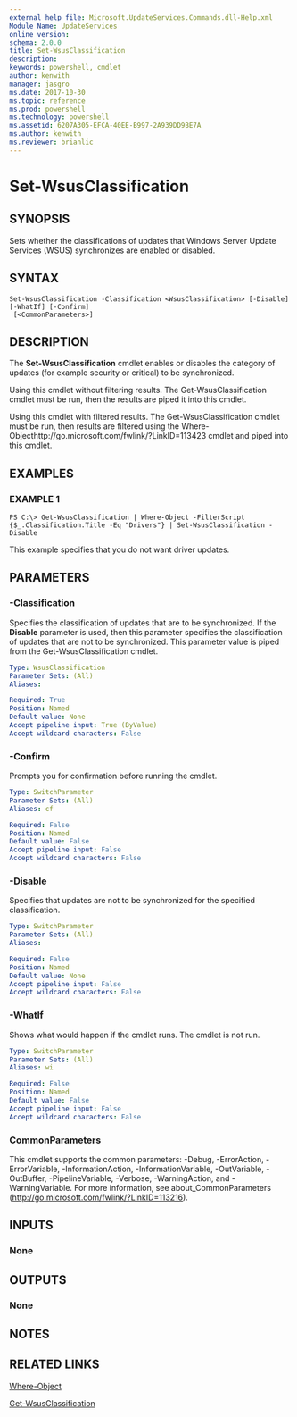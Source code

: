 ```yaml
---
external help file: Microsoft.UpdateServices.Commands.dll-Help.xml
Module Name: UpdateServices
online version: 
schema: 2.0.0
title: Set-WsusClassification
description: 
keywords: powershell, cmdlet
author: kenwith
manager: jasgro
ms.date: 2017-10-30
ms.topic: reference
ms.prod: powershell
ms.technology: powershell
ms.assetid: 6207A305-EFCA-40EE-B997-2A939DD9BE7A
ms.author: kenwith
ms.reviewer: brianlic
---
```


# Set-WsusClassification

## SYNOPSIS
Sets whether the classifications of updates that Windows Server Update Services (WSUS) synchronizes are enabled or disabled.

## SYNTAX

```
Set-WsusClassification -Classification <WsusClassification> [-Disable] [-WhatIf] [-Confirm]
 [<CommonParameters>]
```

## DESCRIPTION
The **Set-WsusClassification** cmdlet enables or disables the category of updates (for example security or critical) to be synchronized.

Using this cmdlet without filtering results.
The Get-WsusClassification cmdlet must be run, then the results are piped it into this cmdlet.

Using this cmdlet with filtered results.
The Get-WsusClassification cmdlet must be run, then results are filtered using the Where-Objecthttp://go.microsoft.com/fwlink/?LinkID=113423 cmdlet and piped into this cmdlet.

## EXAMPLES

### EXAMPLE 1
```
PS C:\> Get-WsusClassification | Where-Object -FilterScript {$_.Classification.Title -Eq "Drivers"} | Set-WsusClassification -Disable
```

This example specifies that you do not want driver updates.

## PARAMETERS

### -Classification
Specifies the classification of updates that are to be synchronized.
If the **Disable** parameter is used, then this parameter specifies the classification of updates that are not to be synchronized.
This parameter value is piped from the Get-WsusClassification cmdlet.

```yaml
Type: WsusClassification
Parameter Sets: (All)
Aliases: 

Required: True
Position: Named
Default value: None
Accept pipeline input: True (ByValue)
Accept wildcard characters: False
```

### -Confirm
Prompts you for confirmation before running the cmdlet.

```yaml
Type: SwitchParameter
Parameter Sets: (All)
Aliases: cf

Required: False
Position: Named
Default value: False
Accept pipeline input: False
Accept wildcard characters: False
```

### -Disable
Specifies that updates are not to be synchronized for the specified classification.

```yaml
Type: SwitchParameter
Parameter Sets: (All)
Aliases: 

Required: False
Position: Named
Default value: None
Accept pipeline input: False
Accept wildcard characters: False
```

### -WhatIf
Shows what would happen if the cmdlet runs.
The cmdlet is not run.

```yaml
Type: SwitchParameter
Parameter Sets: (All)
Aliases: wi

Required: False
Position: Named
Default value: False
Accept pipeline input: False
Accept wildcard characters: False
```

### CommonParameters
This cmdlet supports the common parameters: -Debug, -ErrorAction, -ErrorVariable, -InformationAction, -InformationVariable, -OutVariable, -OutBuffer, -PipelineVariable, -Verbose, -WarningAction, and -WarningVariable. For more information, see about_CommonParameters (http://go.microsoft.com/fwlink/?LinkID=113216).

## INPUTS

### None

## OUTPUTS

### None

## NOTES

## RELATED LINKS

[Where-Object](http://go.microsoft.com/fwlink/p/?LinkID=289623)

[Get-WsusClassification](./Get-WsusClassification.md)

